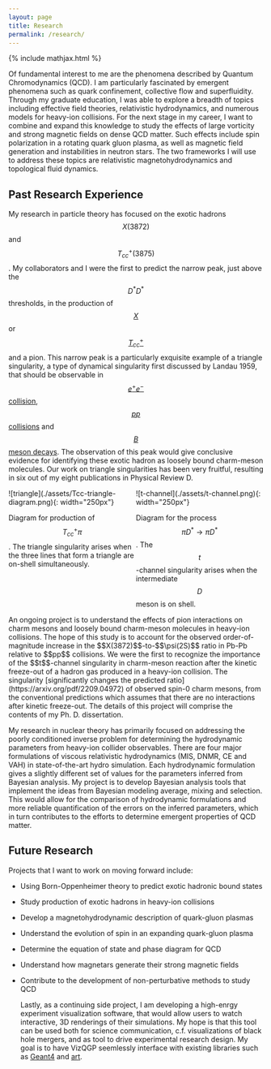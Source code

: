 ```yaml
---
layout: page
title: Research
permalink: /research/
---
```

{% include mathjax.html %}

<div sytle="text-align: just;" markdown="1">
  Of fundamental interest to me are the phenomena described by Quantum Chromodynamics (QCD).
  I am particularly fascinated by emergent phenomena such as quark confinement, collective flow
  and superfluidity.
  Through my graduate education, I was able to explore a breadth of topics including effective
  field theories, relativistic hydrodynamics, and
  numerous models for heavy-ion collisions.
  For the next stage in my career, I want to combine and expand this knowledge to study the effects of large
  vorticity and strong magnetic fields on dense QCD matter.
  Such effects include spin polarization in a rotating quark gluon plasma, 
  as well as magnetic field generation and instabilities in neutron stars.
  The two frameworks I will use to address these topics are relativistic magnetohydrodynamics
  and topological fluid dynamics.
  
## Past Research Experience

  My research in particle theory has focused on the exotic hadrons $$X(3872)$$ and $$T_{cc}^+(3875)$$.
  My collaborators and I
  were the first to predict the narrow peak,
  just above the $$D^\ast D^\ast$$
  thresholds, in the production of 
  [$$X$$](https://doi.org/10.1103/PhysRevD.100.094006) or
  [$$T_{cc}^+$$](https://doi.org/10.1103/PhysRevD.106.034033)
  and a pion.
  This narrow peak is a particularly exquisite example of a triangle singularity, a type of
  dynamical singularity first discussed by Landau 1959,
  that should be observable in 
  [$$e^+e^-$$ collision](https://doi.org/10.1103/PhysRevD.100.031501),
  [$$pp$$ collisions](https://doi.org/10.1103/PhysRevD.100.094006) and
  [$$B$$ meson decays](https://doi.org/10.1103/PhysRevD.100.074028).
  The observation of this peak would give conclusive evidence for
  identifying these exotic hadron as loosely bound charm-meson molecules.
  Our work on triangle singularities has been very fruitful, resulting in six out of my eight publications in
  Physical Review D.
</div>

<div style="display: grid; grid-template-columns: 1fr 1fr;">
  <div style="text-align: just;" markdown="1">
  ![triangle](./assets/Tcc-triangle-diagram.png){: width="250px"}

  Diagram for production of $$T_{cc}^+\pi$$. 
  The triangle singularity arises when the three lines that form a triangle
  are on-shell simultaneously.
  </div>
  <div style="text-align: just;" markdown="1">
  ![t-channel](./assets/t-channel.png){: width="250px"}

  Diagram for the process $$\pi D^\ast \to \pi D^\ast$$.
  The $$t$$-channel singularity arises when the intermediate $$D$$ meson is on shell.
  </div>
</div>

<div style="text-align: just;" markdown="1">
  An ongoing project is to understand the effects of pion interactions on charm mesons and
  loosely bound charm-meson molecules in heavy-ion collisions.
  The hope of this study is to account for the observed order-of-magnitude increase in the
  $$X(3872)$$-to-$$\psi(2S)$$ ratio in
  Pb-Pb relative to $$pp$$ collisions.
  We were the first 
  to recognize the importance of the $$t$$-channel singularity in charm-meson reaction
  after the kinetic freeze-out of a hadron gas produced in a heavy-ion collision.
  The singularity 
  [significantly changes the predicted ratio](https://arxiv.org/pdf/2209.04972)
  of observed spin-0 charm mesons, from
  the conventional predictions which assumes that there are no interactions after kinetic freeze-out.
  The details of this project will comprise the contents of my Ph. D. dissertation.
  
  My research in nuclear theory has primarily focused on addressing the poorly conditioned
  inverse problem for determining the hydrodynamic parameters from heavy-ion collider observables.
  There are four major formulations of viscous relativistic hydrodynamics 
  (MIS, DNMR, CE and VAH)
  in state-of-the-art hydro simulation.
  Each hydrodynamic formulation gives a slightly different set of values for the parameters 
  inferred from Bayesian analysis.
  My project is to develop Bayesian analysis tools that implement the ideas from Bayesian modeling
  average, mixing and selection.
  This would allow for the comparison of hydrodynamic formulations and more reliable quantification of the
  errors on the inferred parameters,
  which in turn contributes to the efforts to determine emergent properties of QCD matter.
  
## Future Research
  
  Projects that I want to work on moving forward include:
* Using Born-Oppenheimer theory to predict exotic hadronic bound states
* Study production of exotic hadrons in heavy-ion collisions
* Develop a magnetohydrodynamic description of quark-gluon plasmas
* Understand the evolution of spin in an expanding quark-gluon plasma
* Determine the equation of state and phase diagram for QCD
* Understand how magnetars generate their strong magnetic fields
* Contribute to the development of non-perturbative methods to study QCD

  Lastly, as a continuing side project, I am developing a high-enrgy experiment
  visualization software, that would allow users to watch interactive, 3D renderings
  of their simulations.
  My hope is that this tool can be used both for science communication, c.f.
  visualizations of black hole mergers, and as tool to drive experimental research
  design.
  My goal is to have VizQGP seemlessly interface with existing libraries such as
  [Geant4](https://geant4.web.cern.ch/) and [art](https://art.fnal.gov/).
</div>
